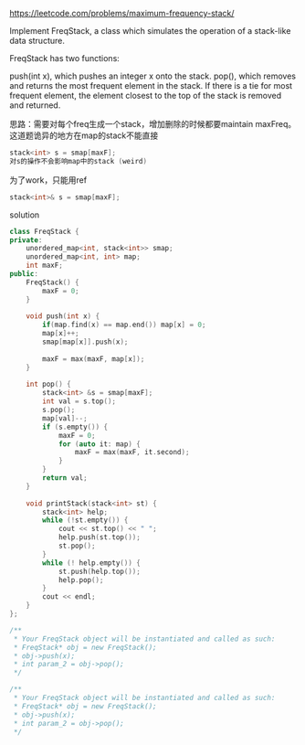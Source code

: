 https://leetcode.com/problems/maximum-frequency-stack/

Implement FreqStack, a class which simulates the operation of a stack-like data structure.

FreqStack has two functions:

push(int x), which pushes an integer x onto the stack.
pop(), which removes and returns the most frequent element in the stack.
If there is a tie for most frequent element, the element closest to the top of the stack is removed and returned.

思路：需要对每个freq生成一个stack，增加删除的时候都要maintain maxFreq。这道题诡异的地方在map的stack不能直接
```cpp
stack<int> s = smap[maxF];
对s的操作不会影响map中的stack (weird)
```
为了work，只能用ref
```cpp
stack<int>& s = smap[maxF];
```

solution
```cpp
class FreqStack {
private:
    unordered_map<int, stack<int>> smap;
    unordered_map<int, int> map;
    int maxF;
public:
    FreqStack() {
        maxF = 0;
    }
    
    void push(int x) {
        if(map.find(x) == map.end()) map[x] = 0;
        map[x]++;
        smap[map[x]].push(x);
        
        maxF = max(maxF, map[x]);
    }
    
    int pop() {
        stack<int> &s = smap[maxF];
        int val = s.top();
        s.pop();
        map[val]--;
        if (s.empty()) {
            maxF = 0;
            for (auto it: map) {
                maxF = max(maxF, it.second);
            }
        }
        return val;
    }
    
    void printStack(stack<int> st) {
        stack<int> help;
        while (!st.empty()) {
            cout << st.top() << " ";
            help.push(st.top());
            st.pop();
        }
        while (! help.empty()) {
            st.push(help.top());
            help.pop();
        }
        cout << endl;
    }
};

/**
 * Your FreqStack object will be instantiated and called as such:
 * FreqStack* obj = new FreqStack();
 * obj->push(x);
 * int param_2 = obj->pop();
 */

/**
 * Your FreqStack object will be instantiated and called as such:
 * FreqStack* obj = new FreqStack();
 * obj->push(x);
 * int param_2 = obj->pop();
 */

```